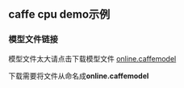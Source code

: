 ## caffe cpu demo示例

### 模型文件链接
模型文件太大请点击下载模型文件
[online.caffemodel](http://wos.58cdn.com.cn/nOlKjIhGntU/dlinference/demo_model_caffe_online.caffemodel)

下载需要将文件从命名成**online.caffemodel**